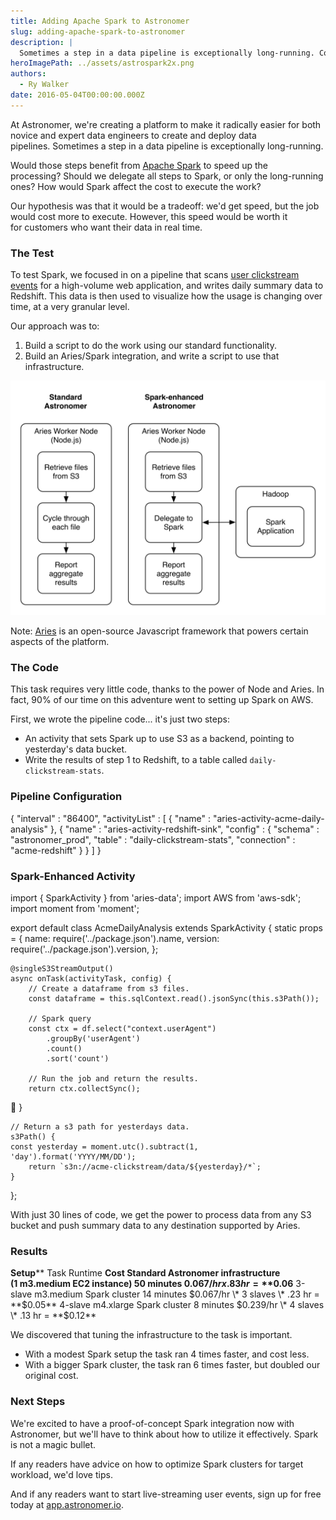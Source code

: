 ```yaml
---
title: Adding Apache Spark to Astronomer
slug: adding-apache-spark-to-astronomer
description: |
  Sometimes a step in a data pipeline is exceptionally long-running. Could Apache Spark change that?
heroImagePath: ../assets/astrospark2x.png
authors:
  - Ry Walker
date: 2016-05-04T00:00:00.000Z
---
```


At Astronomer, we're creating a platform to make it radically easier for both novice and expert data engineers to create and deploy data pipelines.&nbsp;Sometimes a step in a data pipeline is exceptionally long-running.

Would&nbsp;those steps benefit from [Apache Spark](https://spark.apache.org/) to speed up the processing?&nbsp;Should we delegate all steps&nbsp;to Spark, or only the long-running ones?&nbsp;How would Spark affect the cost to execute the work?&nbsp;

Our hypothesis was that it would be a tradeoff: we'd&nbsp;get speed, but the job would cost more to execute. However,&nbsp;this&nbsp;speed would be worth it for&nbsp;customers who want&nbsp;their data in&nbsp;real time.

### The Test

To test Spark, we focused in on a pipeline that scans [user clickstream events](https://en.wikipedia.org/wiki/Clickstream) for a high-volume web application, and writes daily summary data to Redshift. This data is then used to visualize how the usage is changing over time, at a very granular level.  
  
Our approach was to:

1. Build a script to do the work using our standard functionality.
2. Build an Aries/Spark integration, and write a script to use that infrastructure.

![hackathon.png](../assets/hackathon.png "hackathon.png")

Note: [Aries](https://github.com/aries-data/aries-data) is an open-source Javascript framework that powers certain aspects of the platform.

### The Code

This task requires very little code, thanks to the power of Node and Aries. In fact, 90% of our time on this adventure went to setting up Spark on AWS.

First, we wrote the pipeline code... it's just two steps:

- An activity that sets Spark up to use S3 as a backend, pointing to yesterday's data bucket.
- Write the results of step 1 to Redshift, to a table called `daily-clickstream-stats`.

### Pipeline Configuration

   {
    "interval" : "86400",
    "activityList" : [ 
        {
            "name" : "aries-activity-acme-daily-analysis"
        }, 
        {
            "name" : "aries-activity-redshift-sink",
            "config" : {
                "schema" : "astronomer_prod",
                "table" : "daily-clickstream-stats",
                "connection" : "acme-redshift"
            }
        }
    ]
}

### Spark-Enhanced Activity

import { SparkActivity } from 'aries-data';
import AWS from 'aws-sdk';
import moment from 'moment';

export default class AcmeDailyAnalysis extends SparkActivity {
    static props = {
        name: require('../package.json').name,
        version: require('../package.json').version,
    };

    @singleS3StreamOutput()
    async onTask(activityTask, config) {
        // Create a dataframe from s3 files. 
        const dataframe = this.sqlContext.read().jsonSync(this.s3Path());

        // Spark query
        const ctx = df.select("context.userAgent")
            .groupBy('userAgent')
            .count()
            .sort('count')
 
        // Run the job and return the results.
        return ctx.collectSync();
    }

    // Return a s3 path for yesterdays data.
    s3Path() {
    const yesterday = moment.utc().subtract(1, 'day').format('YYYY/MM/DD');
        return `s3n://acme-clickstream/data/${yesterday}/*`;
    }
};

With just 30 lines of code, we get the power to process data from any S3 bucket and push summary data to any destination supported by Aries.

### Results

**Setup**** Task Runtime ****Cost** Standard Astronomer infrastructure  
(1 m3.medium EC2 instance) 50 minutes $0.067/hr x .83 hr =  
**$0.06** 3-slave m3.medium Spark cluster 14 minutes $0.067/hr \* 3 slaves \* .23 hr =  
**$0.05** 4-slave m4.xlarge Spark cluster 8 minutes $0.239/hr \* 4 slaves \* .13 hr =  
**$0.12**

We discovered that tuning the infrastructure to the task is important.

- With a modest Spark setup the task&nbsp;ran&nbsp;4 times faster, and cost less.
- With a bigger&nbsp;Spark cluster, the task ran&nbsp;6 times faster, but doubled our original cost.

### Next Steps

We're excited to have a proof-of-concept Spark integration now with Astronomer, but we'll have to think about how to utilize it effectively. Spark is not a magic bullet.

If any readers have advice on how to optimize Spark clusters for target workload, we'd love tips.

And if any readers want to start live-streaming user events, sign up for free today at [app.astronomer.io](http://app.astronomer.io/login).


